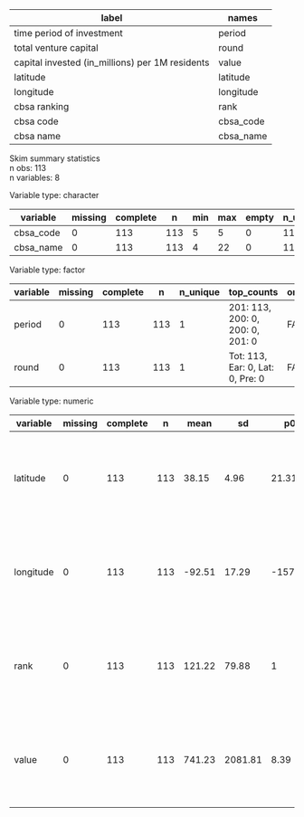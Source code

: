 

|                      label                      |   names   |
|-------------------------------------------------|-----------|
|            time period of investment            |  period   |
|              total venture capital              |   round   |
| capital invested (in_millions) per 1M residents |   value   |
|                    latitude                     | latitude  |
|                    longitude                    | longitude |
|                  cbsa ranking                   |   rank    |
|                    cbsa code                    | cbsa_code |
|                    cbsa name                    | cbsa_name |

Skim summary statistics  
 n obs: 113    
 n variables: 8    

Variable type: character

| variable  | missing | complete |  n  | min | max | empty | n_unique |
|-----------|---------|----------|-----|-----|-----|-------|----------|
| cbsa_code |    0    |   113    | 113 |  5  |  5  |   0   |   112    |
| cbsa_name |    0    |   113    | 113 |  4  | 22  |   0   |   113    |

Variable type: factor

| variable | missing | complete |  n  | n_unique |            top_counts            | ordered |
|----------|---------|----------|-----|----------|----------------------------------|---------|
|  period  |    0    |   113    | 113 |    1     | 201: 113, 200: 0, 200: 0, 201: 0 |  FALSE  |
|  round   |    0    |   113    | 113 |    1     | Tot: 113, Ear: 0, Lat: 0, Pre: 0 |  FALSE  |

Variable type: numeric

| variable  | missing | complete |  n  |  mean  |   sd    |   p0    |   p25   |  p50   |  p75   |   p100   |   hist   |
|-----------|---------|----------|-----|--------|---------|---------|---------|--------|--------|----------|----------|
| latitude  |    0    |   113    | 113 | 38.15  |  4.96   |  21.31  |  35.08  | 39.16  | 41.77  |  47.66   | <U+2581><U+2581><U+2582><U+2583><U+2586><U+2587><U+2587><U+2582> |
| longitude |    0    |   113    | 113 | -92.51 |  17.29  | -157.86 | -105.27 | -86.16 |  -80   |  -70.26  | <U+2581><U+2581><U+2581><U+2585><U+2583><U+2583><U+2587><U+2587> |
|   rank    |    0    |   113    | 113 | 121.22 |  79.88  |    1    |   52    |  114   |  186   |   309    | <U+2587><U+2587><U+2585><U+2586><U+2583><U+2585><U+2585><U+2581> |
|   value   |    0    |   113    | 113 | 741.23 | 2081.81 |  8.39   |  108.4  | 219.16 | 525.62 | 17457.99 | <U+2587><U+2581><U+2581><U+2581><U+2581><U+2581><U+2581><U+2581> |
